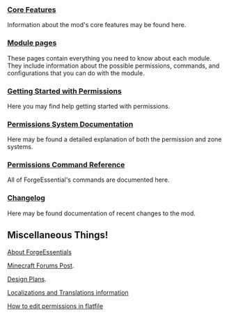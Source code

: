 ### [Core Features](https://github.com/ForgeEssentials/ForgeEssentialsMain/wiki/Core-Features)
Information about the mod's core features may be found here.

### [Module pages](https://github.com/ForgeEssentials/ForgeEssentialsMain/wiki/FE-Modules)
These pages contain everything you need to know about each module. They include information about the possible permissions, commands, and configurations that you can do with the module.

### [Getting Started with Permissions](https://github.com/ForgeEssentials/ForgeEssentialsMain/wiki/Permissions-Commands)
Here you may find help getting started with permissions.

### [Permissions System Documentation](https://github.com/ForgeEssentials/ForgeEssentialsMain/wiki/Permissions-System-and-Zones)
Here may be found a detailed explanation of both the permission and zone systems.

### [Permissions Command Reference](https://github.com/ForgeEssentials/ForgeEssentialsMain/wiki/Permissions-Commands-Reference)
All of ForgeEssential's commands are documented here.

### [Changelog](https://github.com/ForgeEssentials/ForgeEssentialsMain/wiki/ChangeLog)
Here may be found documentation of recent changes to the mod.

## Miscellaneous Things!
[About ForgeEssentials](https://github.com/ForgeEssentials/ForgeEssentialsMain/wiki/About-ForgeEssentials)

[Minecraft Forums Post](http://www.minecraftforum.net/topic/1661157-forgeforgeessentials-bukkit-functionality-for-your-forge-server/#entry20533111).

[Design Plans](https://github.com/ForgeEssentials/ForgeEssentialsMain/wiki/Design-Features).

[Localizations and Translations information](https://github.com/ForgeEssentials/ForgeEssentialsMain/wiki/Localization-Guide)

[How to edit permissions in flatfile](https://github.com/ForgeEssentials/ForgeEssentialsMain/wiki/Export-Import-permissions)
